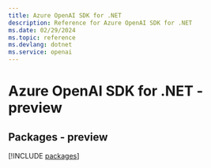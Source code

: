 ```yaml
---
title: Azure OpenAI SDK for .NET
description: Reference for Azure OpenAI SDK for .NET
ms.date: 02/29/2024
ms.topic: reference
ms.devlang: dotnet
ms.service: openai
---
```

# Azure OpenAI SDK for .NET - preview
## Packages - preview
[!INCLUDE [packages](openai-index.md)]